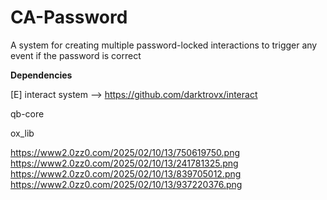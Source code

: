 # CA-Password
A system for creating multiple password-locked interactions to trigger any event if the password is correct

**Dependencies**

[E] interact system --> https://github.com/darktrovx/interact

qb-core

ox_lib


https://www2.0zz0.com/2025/02/10/13/750619750.png
https://www2.0zz0.com/2025/02/10/13/241781325.png
https://www2.0zz0.com/2025/02/10/13/839705012.png
https://www2.0zz0.com/2025/02/10/13/937220376.png
